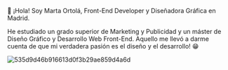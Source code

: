  👋 ¡Hola! Soy Marta Ortolá, Front-End Developer y Diseñadora Gráfica en Madrid.

He estudiado un grado superior de Marketing y Publicidad y un máster de Diseño Gráfico y Desarrollo Web Front-End. Aquello me llevó a darme cuenta de que mi verdadera pasión es el diseño y el desarrollo! 😁

![535d9d46b916613d0f3b29ae859d4a6d](https://user-images.githubusercontent.com/107054627/172712284-fa90adc9-b8f1-4542-a79a-ae2a2a4bbd16.png)

